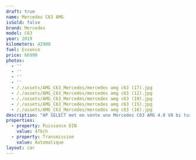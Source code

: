 ```yaml
---
draft: true
name: Mercedes C63 AMG
isSold: false
brand: Mercedes
model: C63
year: 2019
kilometers: 42900
fuel: Essence
price: 66990
photos:
  - ''
  - ''
  - ''
  - ''
  - /./assets/AMG_C63_Mercedes/mercedes amg c63 (17).jpg
  - /./assets/AMG_C63_Mercedes/mercedes amg c63 (12).jpg
  - /./assets/AMG_C63_Mercedes/mercedes amg c63 (19).jpg
  - /./assets/AMG_C63_Mercedes/mercedes amg c63 (15).jpg
  - /./assets/AMG_C63_Mercedes/mercedes amg c63 (16).jpg
description: "AP SELECT met en vente une Mercedes C63 AMG 4.0 V8 bi turbo 476ch 9 MCT Speedshift phase 2\n\nModèle du 03/2019 avec 42900km.\n\nCouleur Magni designo mat, intérieur cuir intégral AMG Performance, habillage frêne .\n\nVéhicule carte grise française \U0001F1EB\U0001F1F7 sans malus.\n\nVendu avec une garantie 12 mois\n\nLe véhicule est en parfait état avec carnet complet Mercedes et historique suivi.\n\nService moteur effectué à 42000km en août 2024 avec vidange de boîte.\n\nPneus neuf et freins a jour.\n\nÉquipements et options :\n- Boîte 9 MCT Speedschift\n- Virtual cokpit\n- Toit ouvrant panoramique\n- Pack AMG performance\n- Sièges Recaro AMG Performance\n- Suspensions AMG Performance\n- Échappement AMG Performance\n- Jantes 19\" AMG Performance\n- AMG drive select\n- Systeme audio Burmester\n- Affichage tête haute\n- Feux avant ILS\n- Intérieur finition frêne\n- Pack éclairage ambiance\n- Park assist\n- Régulateur de vitesse adaptatif\n- Front assist\n- Lane assit\n- Système de navigation NAVI\n- Caméra de recul 360\n- PDC avant/arrière de détection d'obstacles\n- Pack assistant conducteur +\n- Système d'alerte d'angles-morts\n- Soft Close Door System Keyless\n- Réglage électrique de la colonne de direction\n- Sièges électrique à mémoire\n- Sièges chauffants\n- Pédaliers sport en inox\n- Affichage multifonctions plus\n- Climatisation\n- Éclairage et essuie-glaces automatique\n- Rétroviseurs électriques et chauffants\n- Rétroviseurs int / ext Electrochrome\n- Éclairage d’ambiance\n- Marche pied aluminium AMG rétro éclairé\n\nDisponible et visible sur RDV pour acheteur sérieux.\n\nPossibilité d'une garantie 3, 6 ou 12 mois en supplément.\n\nRéalisation des démarches d'immatriculation.\n\nAP SELECT c'est des solutions de courtage et conciergerie sur mesure pour profiter librement de sa passion et de son patrimoine.\n\nPrenez le volant, AP SELECT s'occupe du reste"
properties:
  - property: Puissance DIN
    value: 476ch
  - property: Transmission
    value: Automatique
layout: car
---
```


